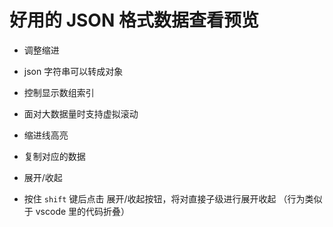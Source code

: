 # 好用的 JSON 格式数据查看预览

- 调整缩进

- json 字符串可以转成对象

- 控制显示数组索引

- 面对大数据量时支持虚拟滚动

- 缩进线高亮

- 复制对应的数据

- 展开/收起

- 按住 `shift` 键后点击 展开/收起按钮，将对直接子级进行展开收起 （行为类似于 vscode 里的代码折叠）
